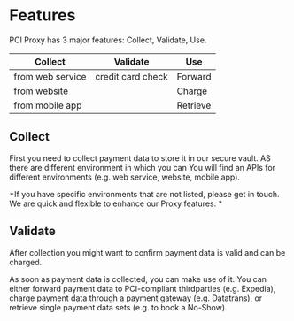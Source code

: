 # Features

PCI Proxy has 3 major features: Collect, Validate, Use. 

|Collect|Validate|Use|
|---|---|---|
|from web service|credit card check|Forward|
|from website||Charge|
|from mobile app||Retrieve|

## Collect

First you need to collect payment data to store it in our secure vault. AS there are different environment in which you can You will find an APIs for different environments (e.g. web service, website, mobile app). 

*If you have specific environments that are not listed, please get in touch. We are quick and flexible to enhance our Proxy features. *

## Validate

After collection you might want to confirm payment data is valid and can be charged.

As soon as payment data is collected, you can make use of it. You can either forward payment data to PCI-compliant thirdparties (e.g. Expedia), charge payment data through a payment gateway (e.g. Datatrans), or retrieve single payment data sets (e.g. to book a No-Show). 